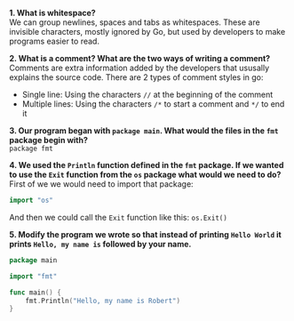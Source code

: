 **1. What is whitespace?**  
We can group newlines, spaces and tabs as whitespaces. These are invisible characters, mostly ignored by Go, but used
by developers to make programs easier to read.  

**2. What is a comment? What are the two ways of writing a comment?**  
Comments are extra information added by the developers that ususally explains the source code. There are 2 types of
comment styles in go:
* Single line: Using the characters `//` at the beginning of the comment
* Multiple lines: Using the characters `/*` to start a comment and `*/` to end it

**3. Our program began with `package main`. What would the files in the `fmt` package begin with?**  
`package fmt`  

**4. We used the `Println` function defined in the `fmt` package. If we wanted to use the `Exit` function from the `os` package what would we need to do?**  
First of we we would need to import that package:
```go
import "os"
```
And then we could call the `Exit` function like this:
`os.Exit()`

**5. Modify the program we wrote so that instead of printing `Hello World` it prints `Hello, my name is` followed by your name.**  
```go
package main

import "fmt"

func main() {
    fmt.Println("Hello, my name is Robert")
}
```
```
